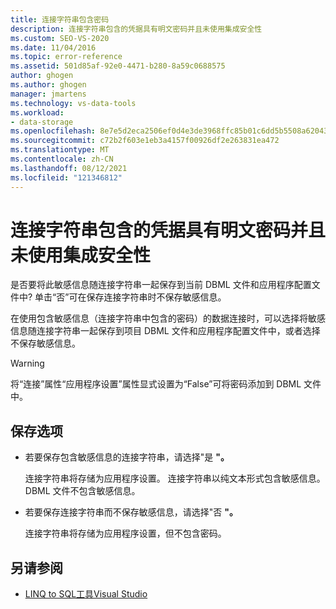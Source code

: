 ```yaml
---
title: 连接字符串包含密码
description: 连接字符串包含的凭据具有明文密码并且未使用集成安全性
ms.custom: SEO-VS-2020
ms.date: 11/04/2016
ms.topic: error-reference
ms.assetid: 501d85af-92e0-4471-b280-8a59c0688575
author: ghogen
ms.author: ghogen
manager: jmartens
ms.technology: vs-data-tools
ms.workload:
- data-storage
ms.openlocfilehash: 8e7e5d2eca2506ef0d4e3de3968ffc85b01c6dd5b5508a620435d3ac2b069821
ms.sourcegitcommit: c72b2f603e1eb3a4157f00926df2e263831ea472
ms.translationtype: MT
ms.contentlocale: zh-CN
ms.lasthandoff: 08/12/2021
ms.locfileid: "121346812"
---
```

# <a name="the-connection-string-contains-credentials-with-a-clear-text-password-and-is-not-using-integrated-security"></a>连接字符串包含的凭据具有明文密码并且未使用集成安全性

是否要将此敏感信息随连接字符串一起保存到当前 DBML 文件和应用程序配置文件中?  单击“否”可在保存连接字符串时不保存敏感信息。

在使用包含敏感信息（连接字符串中包含的密码）的数据连接时，可以选择将敏感信息随连接字符串一起保存到项目 DBML 文件和应用程序配置文件中，或者选择不保存敏感信息。

> [!WARNING]
> 将“连接”属性“应用程序设置”属性显式设置为“False”可将密码添加到 DBML 文件中。

## <a name="save-options"></a>保存选项

- 若要保存包含敏感信息的连接字符串，请选择"是 **"。**

   连接字符串将存储为应用程序设置。 连接字符串以纯文本形式包含敏感信息。 DBML 文件不包含敏感信息。

- 若要保存连接字符串而不保存敏感信息，请选择"否 **"。**

   连接字符串将存储为应用程序设置，但不包含密码。

## <a name="see-also"></a>另请参阅

- [LINQ to SQL工具Visual Studio](../data-tools/linq-to-sql-tools-in-visual-studio2.md)
